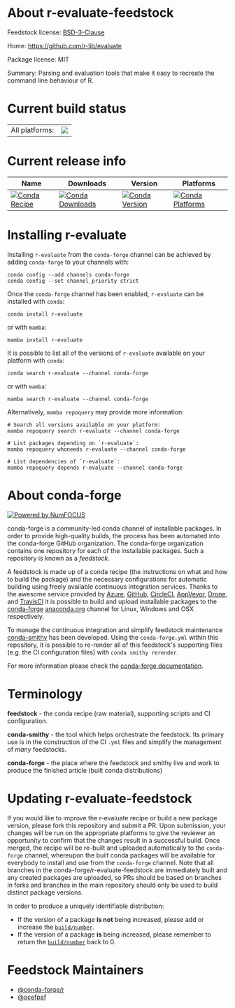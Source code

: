About r-evaluate-feedstock
==========================

Feedstock license: [BSD-3-Clause](https://github.com/conda-forge/r-evaluate-feedstock/blob/main/LICENSE.txt)

Home: https://github.com/r-lib/evaluate

Package license: MIT

Summary: Parsing and evaluation tools that make it easy to recreate the command line behaviour of R.

Current build status
====================


<table><tr><td>All platforms:</td>
    <td>
      <a href="https://dev.azure.com/conda-forge/feedstock-builds/_build/latest?definitionId=1116&branchName=main">
        <img src="https://dev.azure.com/conda-forge/feedstock-builds/_apis/build/status/r-evaluate-feedstock?branchName=main">
      </a>
    </td>
  </tr>
</table>

Current release info
====================

| Name | Downloads | Version | Platforms |
| --- | --- | --- | --- |
| [![Conda Recipe](https://img.shields.io/badge/recipe-r--evaluate-green.svg)](https://anaconda.org/conda-forge/r-evaluate) | [![Conda Downloads](https://img.shields.io/conda/dn/conda-forge/r-evaluate.svg)](https://anaconda.org/conda-forge/r-evaluate) | [![Conda Version](https://img.shields.io/conda/vn/conda-forge/r-evaluate.svg)](https://anaconda.org/conda-forge/r-evaluate) | [![Conda Platforms](https://img.shields.io/conda/pn/conda-forge/r-evaluate.svg)](https://anaconda.org/conda-forge/r-evaluate) |

Installing r-evaluate
=====================

Installing `r-evaluate` from the `conda-forge` channel can be achieved by adding `conda-forge` to your channels with:

```
conda config --add channels conda-forge
conda config --set channel_priority strict
```

Once the `conda-forge` channel has been enabled, `r-evaluate` can be installed with `conda`:

```
conda install r-evaluate
```

or with `mamba`:

```
mamba install r-evaluate
```

It is possible to list all of the versions of `r-evaluate` available on your platform with `conda`:

```
conda search r-evaluate --channel conda-forge
```

or with `mamba`:

```
mamba search r-evaluate --channel conda-forge
```

Alternatively, `mamba repoquery` may provide more information:

```
# Search all versions available on your platform:
mamba repoquery search r-evaluate --channel conda-forge

# List packages depending on `r-evaluate`:
mamba repoquery whoneeds r-evaluate --channel conda-forge

# List dependencies of `r-evaluate`:
mamba repoquery depends r-evaluate --channel conda-forge
```


About conda-forge
=================

[![Powered by
NumFOCUS](https://img.shields.io/badge/powered%20by-NumFOCUS-orange.svg?style=flat&colorA=E1523D&colorB=007D8A)](https://numfocus.org)

conda-forge is a community-led conda channel of installable packages.
In order to provide high-quality builds, the process has been automated into the
conda-forge GitHub organization. The conda-forge organization contains one repository
for each of the installable packages. Such a repository is known as a *feedstock*.

A feedstock is made up of a conda recipe (the instructions on what and how to build
the package) and the necessary configurations for automatic building using freely
available continuous integration services. Thanks to the awesome service provided by
[Azure](https://azure.microsoft.com/en-us/services/devops/), [GitHub](https://github.com/),
[CircleCI](https://circleci.com/), [AppVeyor](https://www.appveyor.com/),
[Drone](https://cloud.drone.io/welcome), and [TravisCI](https://travis-ci.com/)
it is possible to build and upload installable packages to the
[conda-forge](https://anaconda.org/conda-forge) [anaconda.org](https://anaconda.org/)
channel for Linux, Windows and OSX respectively.

To manage the continuous integration and simplify feedstock maintenance
[conda-smithy](https://github.com/conda-forge/conda-smithy) has been developed.
Using the ``conda-forge.yml`` within this repository, it is possible to re-render all of
this feedstock's supporting files (e.g. the CI configuration files) with ``conda smithy rerender``.

For more information please check the [conda-forge documentation](https://conda-forge.org/docs/).

Terminology
===========

**feedstock** - the conda recipe (raw material), supporting scripts and CI configuration.

**conda-smithy** - the tool which helps orchestrate the feedstock.
                   Its primary use is in the construction of the CI ``.yml`` files
                   and simplify the management of *many* feedstocks.

**conda-forge** - the place where the feedstock and smithy live and work to
                  produce the finished article (built conda distributions)


Updating r-evaluate-feedstock
=============================

If you would like to improve the r-evaluate recipe or build a new
package version, please fork this repository and submit a PR. Upon submission,
your changes will be run on the appropriate platforms to give the reviewer an
opportunity to confirm that the changes result in a successful build. Once
merged, the recipe will be re-built and uploaded automatically to the
`conda-forge` channel, whereupon the built conda packages will be available for
everybody to install and use from the `conda-forge` channel.
Note that all branches in the conda-forge/r-evaluate-feedstock are
immediately built and any created packages are uploaded, so PRs should be based
on branches in forks and branches in the main repository should only be used to
build distinct package versions.

In order to produce a uniquely identifiable distribution:
 * If the version of a package **is not** being increased, please add or increase
   the [``build/number``](https://docs.conda.io/projects/conda-build/en/latest/resources/define-metadata.html#build-number-and-string).
 * If the version of a package **is** being increased, please remember to return
   the [``build/number``](https://docs.conda.io/projects/conda-build/en/latest/resources/define-metadata.html#build-number-and-string)
   back to 0.

Feedstock Maintainers
=====================

* [@conda-forge/r](https://github.com/conda-forge/r/)
* [@ocefpaf](https://github.com/ocefpaf/)

